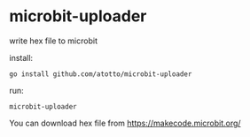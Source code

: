# microbit-uploader

write hex file to microbit

install:

    go install github.com/atotto/microbit-uploader

run:

    microbit-uploader

You can download hex file from https://makecode.microbit.org/
